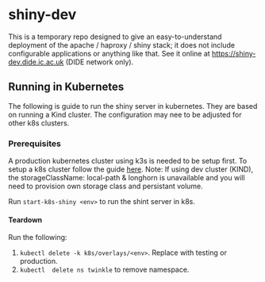 # shiny-dev

This is a temporary repo designed to give an easy-to-understand deployment of the apache / haproxy / shiny stack; it does not include configurable applications or anything like that. See it online at https://shiny-dev.dide.ic.ac.uk (DIDE network only).


## Running in Kubernetes

The following is guide to run the shiny server in kubernetes. They are based on running a Kind cluster. The configuration may
nee to be adjusted for other k8s clusters.

### Prerequisites

A production kubernetes cluster using k3s is needed to be setup first. To setup a k8s cluster follow the guide [here](https://mrc-ide.myjetbrains.com/youtrack/articles/RESIDE-A-31/Setting-up-Kubernetes-k8s-Cluster). Note: If using dev cluster (KIND), the storageClassName: local-path & longhorn is unavailable and you will need to provision own storage class and persistant volume. 

Run `start-k8s-shiny <env>` to run the shint server in k8s.


#### Teardown

Run the following: 

1. `kubectl delete -k k8s/overlays/<env>`. Replace <env> with testing or production. 
2. `kubectl  delete ns twinkle` to remove namespace. 

